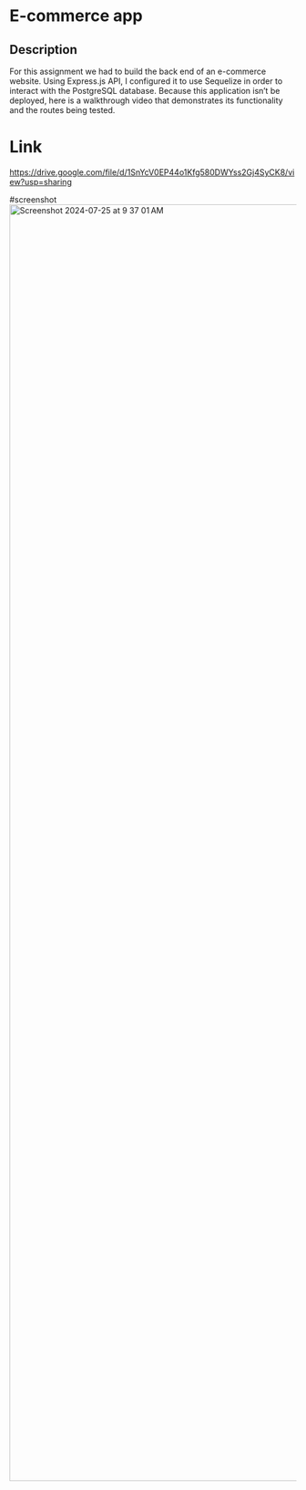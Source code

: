 # E-commerce app

## Description
For this assignment we had to build the back end of an e-commerce website. Using Express.js API, I configured it to use Sequelize in order to interact with the PostgreSQL database. Because this application isn’t be deployed, here is a walkthrough video that demonstrates its functionality and the routes being tested.

# Link
https://drive.google.com/file/d/1SnYcV0EP44o1Kfg580DWYss2Gj4SyCK8/view?usp=sharing

#screenshot
<img width="2240" alt="Screenshot 2024-07-25 at 9 37 01 AM" src="https://github.com/user-attachments/assets/867f0295-489b-4a1a-8772-51f9d34463b9">
